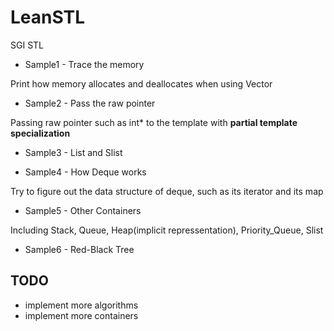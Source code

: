 # LeanSTL
SGI STL

* Sample1 - Trace the memory

Print how memory allocates and deallocates when using Vector

* Sample2 - Pass the raw pointer

Passing raw pointer such as int* to the template with **partial template specialization**

* Sample3 - List and Slist


* Sample4 - How Deque works

Try to figure out the data structure of deque, such as its iterator and its map

* Sample5 - Other Containers

Including Stack, Queue, Heap(implicit repressentation), Priority_Queue, Slist

* Sample6 - Red-Black Tree

## TODO

* implement more algorithms
* implement more containers
